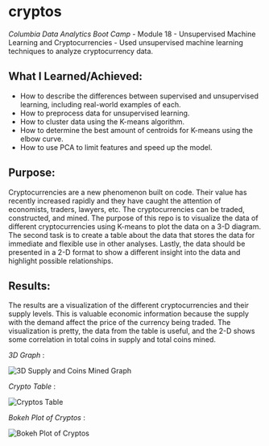 # cryptos
*Columbia Data Analytics Boot Camp* - Module 18 - Unsupervised Machine Learning and Cryptocurrencies - Used unsupervised machine learning techniques to analyze cryptocurrency data.

## What I Learned/Achieved:
- How to describe the differences between supervised and unsupervised learning, including real-world examples of each.
- How to preprocess data for unsupervised learning.
- How to cluster data using the K-means algorithm.
- How to determine the best amount of centroids for K-means using the elbow curve.
- How to use PCA to limit features and speed up the model.

## Purpose:
Cryptocurrencies are a new phenomenon built on code. Their value has recently increased rapidly and they have caught the 
attention of economists, traders, lawyers, etc. The cryptocurrencies can be traded, constructed, and mined. The purpose 
of this repo is to visualize the data of different cryptocurrencies using K-means to plot the data on a 3-D diagram. 
The second task is to create a table about the data that stores the data for immediate and flexible use in other analyses. 
Lastly, the data should be presented in a 2-D format to show a different insight into the data and highlight
possible relationships. 

## Results:
The results are a visualization of the different cryptocurrencies and their supply levels. This is valuable economic information because the supply with the demand affect the price of the currency being traded. The visualization is pretty, the data from the table is useful, and the 2-D shows some correlation in total coins in supply and total coins mined.

_3D Graph_ :

![3D Supply and Coins Mined Graph]('Images/3D_Plot_Crypto.png')

_Crypto Table_ :

![Cryptos Table]('Images/Cryptos_Table.png')

_Bokeh Plot of Cryptos_ :

![Bokeh Plot of Cryptos]('Images/Cryptos_Table.png')
